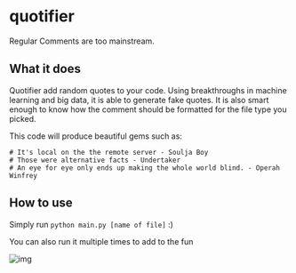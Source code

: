 # quotifier
Regular Comments are too mainstream.

## What it does

Quotifier add random quotes to your code. Using breakthroughs in machine learning and big data, it is able to generate fake quotes. It is also smart enough to know how the comment should be formatted for the file type you picked. 

This code will produce beautiful gems such as:

    # It's local on the the remote server - Soulja Boy
    # Those were alternative facts - Undertaker
    # An eye for eye only ends up making the whole world blind. - Operah Winfrey

## How to use

Simply run `python main.py [name of file]` :) 

You can also run it multiple times to add to the fun

![img](http://i.imgur.com/zh9dgZu.jpg)

